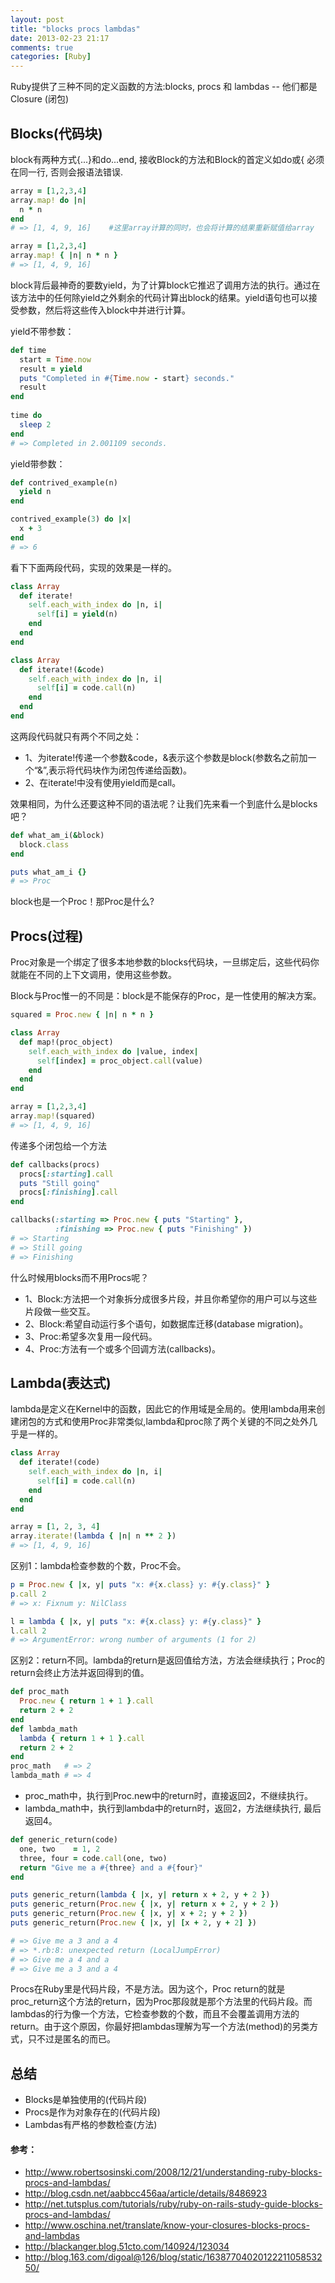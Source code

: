 ```yaml
---
layout: post
title: "blocks procs lambdas"
date: 2013-02-23 21:17
comments: true
categories: [Ruby]
---
```


Ruby提供了三种不同的定义函数的方法:blocks, procs 和 lambdas -- 他们都是 Closure (闭包)

<!-- more -->

## Blocks(代码块)
block有两种方式{...}和do...end, 接收Block的方法和Block的首定义如do或{ 必须在同一行, 否则会报语法错误.
```ruby
array = [1,2,3,4]
array.map! do |n|
  n * n
end
# => [1, 4, 9, 16]    #这里array计算的同时，也会将计算的结果重新赋值给array

array = [1,2,3,4]
array.map! { |n| n * n }
# => [1, 4, 9, 16]
```
block背后最神奇的要数yield，为了计算block它推迟了调用方法的执行。通过在该方法中的任何除yield之外剩余的代码计算出block的结果。yield语句也可以接受参数，然后将这些传入block中并进行计算。

yield不带参数：
```ruby
def time
  start = Time.now
  result = yield
  puts "Completed in #{Time.now - start} seconds."
  result
end
 
time do
  sleep 2
end
# => Completed in 2.001109 seconds.
```
yield带参数：
```ruby
def contrived_example(n)
  yield n
end

contrived_example(3) do |x|
  x + 3
end
# => 6
```
看下下面两段代码，实现的效果是一样的。
``` ruby
class Array
  def iterate!
    self.each_with_index do |n, i|
      self[i] = yield(n)
    end
  end
end
```
```ruby
class Array
  def iterate!(&code)
    self.each_with_index do |n, i|
      self[i] = code.call(n)
    end
  end
end
```
这两段代码就只有两个不同之处：

* 1、为iterate!传递一个参数&code，&表示这个参数是block(参数名之前加一个“&”,表示将代码块作为闭包传递给函数)。
* 2、在iterate!中没有使用yield而是call。

效果相同，为什么还要这种不同的语法呢？让我们先来看一个到底什么是blocks吧？
```ruby
def what_am_i(&block)
  block.class
end

puts what_am_i {}
# => Proc
```
block也是一个Proc！那Proc是什么?

## Procs(过程)
Proc对象是一个绑定了很多本地参数的blocks代码块，一旦绑定后，这些代码你就能在不同的上下文调用，使用这些参数。

Block与Proc惟一的不同是：block是不能保存的Proc，是一性使用的解决方案。
```ruby
squared = Proc.new { |n| n * n }

class Array
  def map!(proc_object)
    self.each_with_index do |value, index|
      self[index] = proc_object.call(value)
    end
  end
end

array = [1,2,3,4]
array.map!(squared)
# => [1, 4, 9, 16]
```
传递多个闭包给一个方法
```ruby
def callbacks(procs)
  procs[:starting].call
  puts "Still going"
  procs[:finishing].call
end

callbacks(:starting => Proc.new { puts "Starting" },
          :finishing => Proc.new { puts "Finishing" })
# => Starting
# => Still going
# => Finishing
```
什么时候用blocks而不用Procs呢？

* 1、Block:方法把一个对象拆分成很多片段，并且你希望你的用户可以与这些片段做一些交互。
* 2、Block:希望自动运行多个语句，如数据库迁移(database migration)。
* 3、Proc:希望多次复用一段代码。
* 4、Proc:方法有一个或多个回调方法(callbacks)。

## Lambda(表达式)
lambda是定义在Kernel中的函数，因此它的作用域是全局的。使用lambda用来创建闭包的方式和使用Proc非常类似,lambda和proc除了两个关键的不同之处外几乎是一样的。
```ruby
class Array
  def iterate!(code)
    self.each_with_index do |n, i|
      self[i] = code.call(n)
    end
  end
end

array = [1, 2, 3, 4]
array.iterate!(lambda { |n| n ** 2 })
# => [1, 4, 9, 16]
```
区别1：lambda检查参数的个数，Proc不会。
```ruby
p = Proc.new { |x, y| puts "x: #{x.class} y: #{y.class}" }
p.call 2
# => x: Fixnum y: NilClass

l = lambda { |x, y| puts "x: #{x.class} y: #{y.class}" }
l.call 2
# => ArgumentError: wrong number of arguments (1 for 2)
```
区别2：return不同。lambda的return是返回值给方法，方法会继续执行；Proc的return会终止方法并返回得到的值。
```ruby
def proc_math
  Proc.new { return 1 + 1 }.call
  return 2 + 2
end
def lambda_math
  lambda { return 1 + 1 }.call
  return 2 + 2
end
proc_math   # => 2
lambda_math # => 4
```
* proc_math中，执行到Proc.new中的return时，直接返回2，不继续执行。
* lambda_math中，执行到lambda中的return时，返回2，方法继续执行, 最后返回4。

```ruby
def generic_return(code)
  one, two    = 1, 2
  three, four = code.call(one, two)
  return "Give me a #{three} and a #{four}"
end

puts generic_return(lambda { |x, y| return x + 2, y + 2 })
puts generic_return(Proc.new { |x, y| return x + 2, y + 2 })
puts generic_return(Proc.new { |x, y| x + 2; y + 2 })
puts generic_return(Proc.new { |x, y| [x + 2, y + 2] })

# => Give me a 3 and a 4
# => *.rb:8: unexpected return (LocalJumpError)
# => Give me a 4 and a 
# => Give me a 3 and a 4
```
Procs在Ruby里是代码片段，不是方法。因为这个，Proc return的就是proc_return这个方法的return，因为Proc那段就是那个方法里的代码片段。而lambdas的行为像一个方法，它检查参数的个数，而且不会覆盖调用方法的return。由于这个原因，你最好把lambdas理解为写一个方法(method)的另类方式，只不过是匿名的而已。

## 总结
* Blocks是单独使用的(代码片段)
* Procs是作为对象存在的(代码片段)
* Lambdas有严格的参数检查(方法)

#### 参考：
* http://www.robertsosinski.com/2008/12/21/understanding-ruby-blocks-procs-and-lambdas/
* http://blog.csdn.net/aabbcc456aa/article/details/8486923
* http://net.tutsplus.com/tutorials/ruby/ruby-on-rails-study-guide-blocks-procs-and-lambdas/
* http://www.oschina.net/translate/know-your-closures-blocks-procs-and-lambdas
* http://blackanger.blog.51cto.com/140924/123034
* http://blog.163.com/digoal@126/blog/static/1638770402012221105853250/
